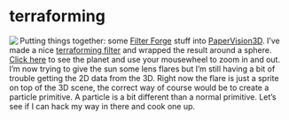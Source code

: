 <!--
  id: 291
  date: 2007-03-05T12:16:54
  modified: 2012-07-03T09:29:31
  slug: terraforming
  type: post
  excerpt: <p>Putting things together: some Filter Forge stuff into PaperVision3D. I&#8217;ve made a nice terraforming filter and wrapped the result around a sphere. Click here to see the planet and use your mousewheel to zoom in and out. I&#8217;m now trying to give the sun some lens flares but I&#8217;m still having a bit of trouble [&hellip;]</p>
  categories: code, Flash, image, Actionscript
  tags: Filter Forge
  inCv: 
  inPortfolio: 
  dateFrom: 
  dateTo: 
-->

# terraforming

<p><a href="javascript:pop('coderef.php?id=637',0,0,800,600)"><img src="/wordpress/wp-content/uploads/Terraformer.jpg" align="left" /></a>Putting things together: some <a href="http://www.filterforge.com?affiliateid=200070920" target="_blank">Filter Forge</a> stuff into <a href="http://www.papervision3d.org/" target="pv3d">PaperVision3D</a>. I&#8217;ve made a nice <a href="http://www.filterforge.com/filters/2199.html" target="ff">terraforming filter</a> and wrapped the result around a sphere. <a onclick="Sjeiti.showIFrame('coderef.php?id=637',800,600,'planet',this)" href="javascript:v();">Click here</a> to see the planet and use your mousewheel to zoom in and out.<br />
I&#8217;m now trying to give the sun some lens flares but I&#8217;m still having a bit of trouble getting the 2D data from the 3D. Right now the flare is just a sprite on top of the 3D scene, the correct way of course would be to create a particle primitive. A particle is a bit different than a normal primitive. Let&#8217;s see if I can hack my way in there and cook one up.</p>